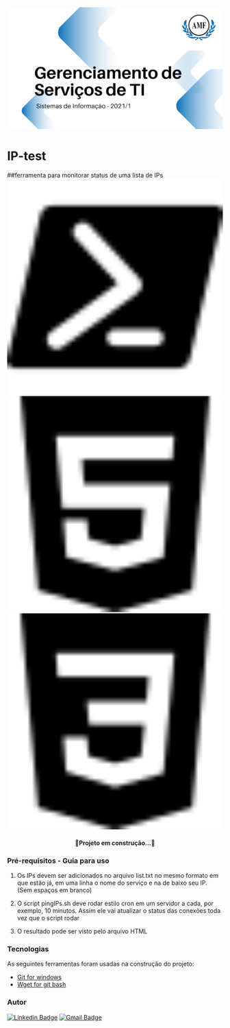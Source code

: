 <h1 align="center">
<img alt="Logo do repositório incluindo o nome da disciplina, logo da AMF e o semestre
2021/1 " src="capaGit.png" width="650px">
</h1>

# IP-test

##ferramenta para monitorar status de uma lista de IPs
<img alt="Logo do repositório incluindo o nome da disciplina, logo da AMF e o semestre
2021/1 " src="powershell.svg" width="650px"><img alt="Logo do repositório incluindo o nome da disciplina, logo da AMF e o semestre
2021/1 " src="html5.svg" width="650px"><img alt="Logo do repositório incluindo o nome da disciplina, logo da AMF e o semestre
2021/1 " src="css3.svg" width="650px">

<h4 align="center">🚧Projeto em construção...🚧</h4>

### Pré-requisitos - Guia para uso

1. Os IPs devem ser adicionados no arquivo list.txt no mesmo formato em que estão já, em uma linha o nome do serviço e na de baixo seu IP. (Sem espaços em branco)

2. O script pingIPs.sh deve rodar estilo cron em um servidor a cada, por exemplo, 10 minutos. Assim ele vai atualizar o status das conexões toda vez que o script rodar

3. O resultado pode ser visto pelo arquivo HTML

### Tecnologias
As seguintes ferramentas foram usadas na construção do projeto:
- [Git for windows](https://git-scm.com/downloads/)
- [Wget for git bash](https://eternallybored.org/misc/wget/)

### Autor


[![Linkedin Badge](https://img.shields.io/badge/-Carlos-blue?style=flat-square&logo=Linkedin&logoColor=white&link=https://www.linkedin.com/in/carlos-schumacher/)](https://www.linkedin.com/in/carlos-schumacher/) 
[![Gmail Badge](https://img.shields.io/badge/-carlosdu.carloseduardo@gmail.com-c14438?style=flat-square&logo=Gmail&logoColor=white&link=mailto:carlosdu.carloseduardo@gmail.com)](mailto:carlosdu.carloseduardo@gmail.com)
